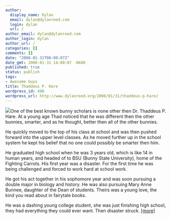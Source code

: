 ```yaml
---
author:
  display_name: Dylan
  email: dylan@dylanreed.com
  login: dylan
  url: /
author_email: dylan@dylanreed.com
author_login: dylan
author_url: /
categories: []
comments: []
date: "2008-01-31T08:00:07Z"
date_gmt: 2008-01-31 14:00:07 -0600
published: true
status: publish
tags:
- Awesome Guys
title: Thaddeus P. Hare
wordpress_id: 498
wordpress_url: http://www.dylanreed.org/2008/01/31/thaddeus-p-hare/
---
```


[![][1]][2]One of the best known bunny scholars is none other then Dr. Thaddeus P. Hare. At a young age Thad noticed that he was different then the other bunnies, smarter, and as he thought, better then all of the other bunnies.

   [1]: http://images.etsy.com/all_images/a/a79/e4d/il_430xN.18577682.jpg
   [2]: http://www.etsy.com/view_listing.php?listing_id=9147765

He quickly moved to the top of his class at school and was then pushed forward into the upper level classes. As he moved further up in the school system he kept his belief that no one could possibly be smarter then him.

He graduated high school when he was 3 years old, which is like 14 in human years, and headed of to BSU (Bunny State University), home of the Fighting Carrots. His first year was a disaster. For the first time he was being challenged and forced to work hard at school work.

He got his act together in his sophomore year and was soon pursuing a double major in biology and history. He was also pursuing Mary Anne Bunnee, daughter of the Dean of students. Theirs was a young love, the kind you read about in fairytale books.

He was a dashing young college student, she was just finishing high school, they had everything they could ever want. Then disaster struck. [[more]][3]

   [3]: http://www.etsy.com/view_listing.php?listing_id=9147765

